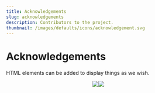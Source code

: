 ```yaml
---
title: Acknowledgements
slug: acknowledgements
description: Contributors to the project.
thumbnail: /images/defaults/icons/acknowledgement.svg
---
```


# Acknowledgements

HTML elements can be added to display things as we wish.

<div style="width: 100%; display: flex; flex-direction: row; justify-content: center;">
    <div style="width: 66%; display: flex; flex-direction: row; justify-content: center;">
        <img src="/images/duck.svg">
        <img src="/images/tub.svg">
    </div>
</div>
